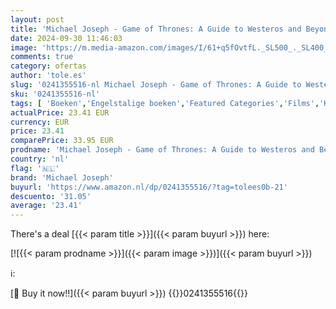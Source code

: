 ```yaml
---
layout: post
title: 'Michael Joseph - Game of Thrones: A Guide to Westeros and Beyond: The Complete Series: The Only Official Guide to the Complete HBO TV Series'
date: 2024-09-30 11:46:03
image: 'https://m.media-amazon.com/images/I/61+q5fOvtfL._SL500_._SL400_.jpg'
comments: true
category: ofertas
author: 'tole.es'
slug: '0241355516-nl Michael Joseph - Game of Thrones: A Guide to Westeros and...'
sku: '0241355516-nl'
tags: [ 'Boeken','Engelstalige boeken','Featured Categories','Films','Kunst & fotografie','Literaire geschiedenis & kritiek','Literatuur & fictie','Literatuurkritiek mannelijke auteurs','Naslagwerken literatuurgeschiedenis & -kritiek','Naslagwerken over televisie','New age religie & spiritualiteit','Podiumkunsten','Religie & spiritualiteit','Sciencefiction, fantasy & horror voor tv','Studieboeken & studiegidsen','Studieboeken geesteswetenschappen','Studieboeken literatuur','Studieboeken voor hoger onderwijs','Televisie','Televisiegenres','Tv-gidsen & -recensies','michael joseph','🇳🇱', ]
actualPrice: 23.41 EUR
currency: EUR
price: 23.41
comparePrice: 33.95 EUR
prodname: 'Michael Joseph - Game of Thrones: A Guide to Westeros and Beyond: The Complete Series: The Only Official Guide to the Complete HBO TV Series'
country: 'nl'
flag: '🇳🇱'
brand: 'Michael Joseph'
buyurl: 'https://www.amazon.nl/dp/0241355516/?tag=tolees0b-21'
descuento: '31.05'
average: '23.41'
---
```


There's a deal [{{< param title >}}]({{< param buyurl >}})  here:

[![{{< param prodname >}}]({{< param image >}})]({{< param buyurl >}})

ℹ️:


[🛒 Buy it now!!]({{< param buyurl >}})
{{<world>}}0241355516{{</world>}}

